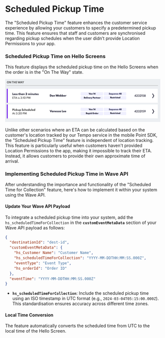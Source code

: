 Scheduled Pickup Time
=====================


The "Scheduled Pickup Time" feature enhances the customer service experience by allowing your customers to specify a predetermined pickup time. This feature ensures that staff and customers are synchronised regarding pickup schedules when the user didn’t provide Location Permissions to your app. 

### Scheduled Pickup Time on Hello Screens

This feature displays the scheduled pickup time on the Hello Screens when the order is in the "On The Way" state.

![](../assets/scheduled-time-for-collection.png)

Unlike other scenarios where an ETA can be calculated based on the customer's location tracked by our Tempo service in the mobile Point SDK, the "Scheduled Pickup Time" feature is independent of location tracking. This feature is particularly useful when customers haven't provided Location Permissions to the app, making it impossible to track their ETA. Instead, it allows customers to provide their own approximate time of arrival.


### Implementing Scheduled Pickup Time in Wave API

After understanding the importance and functionality of the "Scheduled Time for Collection" feature, here's how to implement it within your system using the Wave API.

#### Update Your Wave API Payload

To integrate a scheduled pickup time into your system, add the `hs_scheduledTimeForCollection` in the **`customEventMetaData`** section of your Wave API payload as follows:

```json
{
  "destinationId": "dest-id",
  "customEventMetaData": {
    "hs_Customer Name": "Customer Name",
    "hs_scheduledTimeForCollection": "YYYY-MM-DDTHH:MM:SS.000Z",
    "eventType": "Event Type",
    "hs_orderId": "Order ID"
  },
  "eventTime": "YYYY-MM-DDTHH:MM:SS.000Z"
}

```

- **`hs_scheduledTimeForCollection`**: Include the scheduled pickup time using an ISO timestamp in UTC format (e.g., `2024-03-04T05:15:00.000Z`). This standardisation ensures accuracy across different time zones.

#### Local Time Conversion

The feature automatically converts the scheduled time from UTC to the local time of the Hello Screen.

